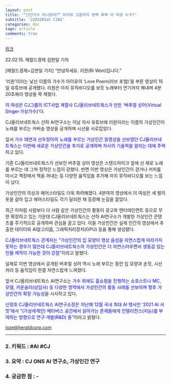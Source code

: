 ```yaml
---
layout: post
title: '“신인가수 아니었어?” 아이유 고음까지 완벽 화제 이 여성 누구?'
subtitle: '220326Sat CJAI'
categories: doc
tags: article
comments: true
---
```


[링크](http://biz.heraldcorp.com/view.php?ud=20220215000849)

22.02.15. 헤럴드경제 김현일 기자 

[헤럴드경제=김현일 기자] “안녕하세요. 리원(Ri Won)입니다.”

‘리원’이라는 낯선 이름의 가수가 아이유의 ‘Love Poem(러브 포엠)’을 부른 영상이 15일 유튜브에 공개됐다. 리원은 마치 뮤직비디오를 보듯 노래부터 연기까지 해내며 4분20초짜리 영상을 꽉 채웠다.

<span style="color:blue">이 여성은 CJ그룹의 ICT사업 계열사 CJ올리브네트웍스가 만든 ‘버추얼 싱어(Virtual Singer·가상가수)’</span>다.

CJ올리브네트웍스 산하 AI연구소는 이날 자사 유튜브에 리원이라는 이름의 가상인간이 노래를 부르는 커버송 영상을 공개하며 시선을 사로잡았다.

앞서 <span style="color:blue">가수 태연과 선우정아의 노래를 부르는 가상인간 동영상을 선보였던 CJ올리브네트웍스는 이번에 새로운 가상인간을 추가로 공개하며 자사의 기술력을 알리는 데에 주력</span>하고 있다.

기존 CJ올리브네트웍스가 선보인 버추얼 싱어 영상은 스탠드마이크 앞에 선 채로 노래를 부르는 데 그쳐 정적인 느낌이 강했다. 반면 이번 영상은 가상인간이 걷거나 커피를 마시고 책장에서 책을 꺼내는 등 다양한 움직임을 추가해 마치 뮤직비디오를 보는 느낌이 났다.

가상인간의 의상과 헤어스타일도 더욱 화려해졌다. 4분여의 영상에서 이 여성은 세 벌의 옷을 갈아 입고 헤어스타일도 각기 달리한 채 등장해 눈길을 끌었다.

최근 이처럼 사람보다 더 사람 같은 가상인간의 활동이 광고와 엔터테인먼트 등으로 무한 확장하고 있는 가운데 CJ올리브네트웍스는 산하 AI연구소가 개발한 가상인간 콘텐츠를 주기적으로 공개하며 관심을 끌고 있다. 이들 가상인간은 실제 인간의 영상에서 추출한 데이터와 AI알고리즘, 그래픽처리장치(GPU) 등을 통해 생성됐다.

<span style="color:blue">CJ올리브네트웍스 관계자는 “가상인간의 입 모양이 영상 음성을 자연스럽게 따라가지 못하는 경우가 많은데 CJ올리브네트웍스의 가상인간은 더 자연스러우면서 생동감 있는 인물 제작이 가능한 것이 강점</span>”이라고 말했다.

실제로 이번 영상에서 공개된 버추얼 싱어 역시 노래 부르는 동안 입 모양과 손짓, 시선처리 등 움직임이 한결 자연스럽게 느껴졌다.

앞서 CJ올리브네트웍스 AI연구소는 <span style="color:blue">가수 외에도 홈쇼핑을 진행하는 쇼호스트나 MC, 모델, 카운슬러(상담사) 등 다양한 영역에서 가상인간의 활동 사례를 선보이며 향후 가상인간의 확장 가능성</span>을 시사하고 있다.

<span style="color:blue">신정호 CJ올리브네트웍스 AI연구소장은 지난해 12월 국내 최대 AI 행사인 ‘2021 AI 서밋’에서 “(가상세계인) 메타버스 공간에서 살아가는 존재들에게 인텔리전스(지능)를 부여하는 방향으로 연구·개발(R&D) 중</span>”이라고 밝혔다.

joze@heraldcorp.com

* * *

### 2. 키워드 : \#AI \#CJ
### 3. 요약 : CJ ONS AI 연구소, 가상인간 연구
### 4. 궁금한 점 : -